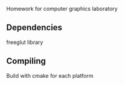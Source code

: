 Homework for computer graphics laboratory
## Dependencies
freeglut library
## Compiling
Build with cmake for each platform

